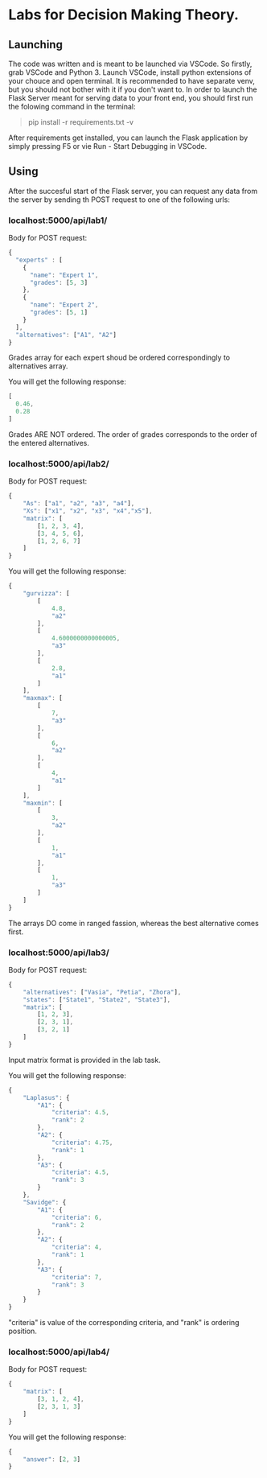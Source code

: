 # Labs for Decision Making Theory.

## Launching
The code was written and is meant to be launched via VSCode. So firstly, grab VSCode and Python 3.
Launch VSCode, install python extensions of your chouce and open terminal.
It is recommended to have separate venv, but you should not bother with it if you don't want to.
In order to launch the Flask Server meant for serving data to your front end, you should first run the folowing command in the terminal:

> pip install -r requirements.txt -v

After requirements get installed, you can launch the Flask application by simply pressing F5 or vie Run - Start Debugging in VSCode.

## Using
After the succesful start of the Flask server, you can request any data from the server by sending th POST request to one of the following urls:

### localhost:5000/api/lab1/
Body for POST request:
```javascript
{
  "experts" : [
    {
      "name": "Expert 1",
      "grades": [5, 3]
    },
    {
      "name": "Expert 2",
      "grades": [5, 1]
    }
  ],
  "alternatives": ["A1", "A2"]
}
```
Grades array for each expert shoud be ordered correspondingly to alternatives array.

You will get the following response:

```javascript
[
  0.46,
  0.28
]
```
Grades ARE NOT ordered. The order of grades corresponds to the order of the entered alternatives.

### localhost:5000/api/lab2/
Body for POST request:
```javascript
{
    "As": ["a1", "a2", "a3", "a4"],
    "Xs": ["x1", "x2", "x3", "x4","x5"],
    "matrix": [
        [1, 2, 3, 4],
        [3, 4, 5, 6],
        [1, 2, 6, 7]
    ]
}
```
You will get the following response:
```javascript
{
    "gurvizza": [
        [
            4.8,
            "a2"
        ],
        [
            4.6000000000000005,
            "a3"
        ],
        [
            2.8,
            "a1"
        ]
    ],
    "maxmax": [
        [
            7,
            "a3"
        ],
        [
            6,
            "a2"
        ],
        [
            4,
            "a1"
        ]
    ],
    "maxmin": [
        [
            3,
            "a2"
        ],
        [
            1,
            "a1"
        ],
        [
            1,
            "a3"
        ]
    ]
}
```
The arrays DO come in ranged fassion, whereas the best alternative comes first.
### localhost:5000/api/lab3/
Body for POST request:
```javascript
{
    "alternatives": ["Vasia", "Petia", "Zhora"],
    "states": ["State1", "State2", "State3"],
    "matrix": [
        [1, 2, 3],
        [2, 3, 1],
        [3, 2, 1]
    ]
}
```
Input matrix format is provided in the lab task.

You will get the following response:
```javascript
{
    "Laplasus": {
        "A1": {
            "criteria": 4.5,
            "rank": 2
        },
        "A2": {
            "criteria": 4.75,
            "rank": 1
        },
        "A3": {
            "criteria": 4.5,
            "rank": 3
        }
    },
    "Savidge": {
        "A1": {
            "criteria": 6,
            "rank": 2
        },
        "A2": {
            "criteria": 4,
            "rank": 1
        },
        "A3": {
            "criteria": 7,
            "rank": 3
        }
    }
}
```
"criteria" is value of the corresponding criteria, and "rank" is ordering position.

### localhost:5000/api/lab4/

Body for POST request:
```javascript
{
    "matrix": [
        [3, 1, 2, 4],
        [2, 3, 1, 3]
    ]
}
```
You will get the following response:
```javascript
{
    "answer": [2, 3]
}
```
